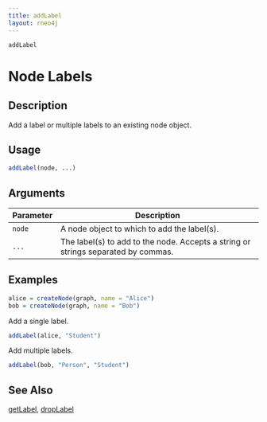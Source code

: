 ```yaml
---
title: addLabel
layout: rneo4j
---
```


`addLabel`

# Node Labels

## Description

Add a label or multiple labels to an existing node object.

## Usage

```r
addLabel(node, ...)
```

## Arguments

| Parameter | Description |
| --------- | ----------- |
| `node`    | A node object to which to add the label(s). |
| `...`     | The label(s) to add to the node. Accepts a string or strings separated by commas. |

## Examples

```r
alice = createNode(graph, name = "Alice")
bob = createNode(graph, name = "Bob")
```

Add a single label.

```r
addLabel(alice, "Student")
```

Add multiple labels.

```r
addLabel(bob, "Person", "Student")
```

## See Also

[getLabel](get-label.html), [dropLabel](drop-label.html)